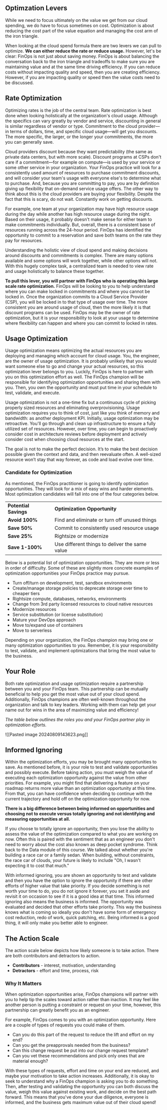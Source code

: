 
## Optimzation Levers

While we need to focus ultimately on the value we get from our cloud spending, we do have to focus sometimes on cost. Optimization is about reducing the cost part of the value equation and managing the cost arm of the iron triangle. 

When looking at the cloud spend formula there are two levers we can pull to optimize. **We can either reduce the rate or reduce usage.** However, let's be clear: FinOps is not just about saving money. FinOps is about balancing the conversation back to the iron triangle and tradeoffs to make sure you are maintaining value and at the same time driving efficiency. If you can reduce costs without impacting quality and speed, then you are creating efficiency. However, if you are impacting quality or speed then the value costs need to be discussed.

## **Rate Optimization**

Optimizing rates is the job of the central team. Rate optimization is best done when looking holistically at the organization's cloud usage. Although the specifics can vary greatly by vendor and service, discounting in general is similar regardless of vendor or type. Commitment to the cloud provider—in terms of dollars, time, and specific cloud usage—will get you discounts. The more specific, the larger, or the longer your commitments, the more you can generally save.

Cloud providers discount because they want predictability (the same as private data centers, but with more scale). Discount programs at CSPs don't care if a commitment—for example on compute—is used by your service or some other service in your organization. Your FinOps practice will look for a consistently used amount of resources to purchase commitment discounts, and will consider your team's usage with everyone else's to determine what to purchase. And, because you are committing to pay, you are by definition giving up flexibility that on-demand service usage offers. The other way to think about this is the cloud providers are buying your flexibility. Despite the fact that this is scary, do not wait. Constantly work on getting discounts. 

For example, one team at your organization may have high resource usage during the day while another has high resource usage during the night. Based on their usage, it probably doesn't make sense for either team to make commitments individually. But, overall, there is a consistent base of resources running across the 24-hour period. FinOps has identified the opportunity to commit to a reservation and save both teams on the rate they pay for resources.

Understanding the holistic view of cloud spend and making decisions around discounts and commitments is complex. There are many options available and some options will work together, while other options will not. With this hugely complex task, a centralized team is needed to view rate and usage holistically to balance these together.

**To pull this lever, you will partner with FinOps who is operating this large scale rate optimization.** FinOps will be looking to you to help understand where you can make locked in commitments and where you cannot be locked in. Once the organization commits to a Cloud Service Provider (CSP), you will be locked in to that type of usage over time. The more consistent you are around usage of cloud, then the more likely it is that discount programs can be used. FinOps may be the owner of rate optimization, but it is your responsibility to look at your usage to determine where flexibility can happen and where you can commit to locked in rates.

## **Usage Optimization**

Usage optimization means optimizing the actual resources you are deploying and managing which account for cloud usage. You, the engineer, are the owner of usage optimization. It is probably unlikely that you would want someone else to go and change your actual resources, so this optimization lever belongs to you. Luckily, FinOps is here to partner with you on this optimization effort as well. The FinOps champion will be responsible for identifying optimization opportunities and sharing them with you. Then, you own the opportunity and must put time in your schedule to test, validate, and execute. 

Usage optimization is not a one-time fix but a continuous cycle of picking properly sized resources and eliminating overprovisioning. Usage optimization requires you to think of cost, just like you think of memory and bandwidth: as another deployment KPI. Initially, usage optimization may be retroactive. You'll go through and clean up infrastructure to ensure a fully utilized set of resources. However, over time, you can begin to proactively consider cost in architecture reviews before deployment and actively consider cost when choosing cloud resources at the start.

The goal is not to make the perfect decision. It’s to make the best decision possible given the context and data, and then reevaluate often. A well-sized resource won’t stay that way forever, as code and load evolve over time.

### **Candidate for Optimization**

As mentioned, the FinOps practitioner is going to identify optimization opportunities. They will look for a mix of easy wins and harder elements. Most optimization candidates will fall into one of the four categories below. 

|   |   |
|---|---|
|**Potential Savings**|**Optimization Opportunity**|
|**Avoid 100%**|Find and eliminate or turn off unused things|
|**Save 50%**|Commit to consistently used resource usage|
|**Save 25%**|Rightsize or modernize|
|**Save 1-100%**|Use different things to deliver the same value|

Below is a potential list of optimization opportunities. They are more or less in order of difficulty. Some of these are slightly more concrete examples of optimization opportunities your FinOps practice may pursue. 

- Turn off/turn on development, test, sandbox environments    
- Create/manage storage policies to deprecate storage over time to cheaper tiers    
- Rightsize compute, databases, networks, environments     
- Change from 3rd party licensed resources to cloud native resources    
- Modernize resources    
- Service substitution (or license substitution)    
- Mature your DevOps approach     
- Move to/expand use of containers    
- Move to serverless    

Depending on your organization, the FinOps champion may bring one or many optimization opportunities to you. Remember, it is your responsibility to test, validate, and implement optimizations that bring the most value to the business.

## **Your Role**

Both rate optimization and usage optimization require a partnership between you and your FinOps team. This partnership can be mutually beneficial to help you get the most value out of your cloud spend. Additionally, FinOps champions are often well-known throughout the organization and talk to key leaders. Working with them can help get your name out for wins in the area of maximizing value and efficiency! 

_The table below outlines the roles you and your FinOps partner play in optimization efforts._

![[Pasted image 20240809143623.png]]

## Informed Ignoring

Within the optimization efforts, you may be brought many opportunities to save. As mentioned before, it is your role to test and validate opportunities and possibly execute. Before taking action, you must weigh the value of executing each optimization opportunity against the value from other priorities. For example, you might find that delivering a feature on your roadmap returns more value than an optimization opportunity at this time. From that, you can have confidence when deciding to continue with the current trajectory and hold off on the optimization opportunity for now. 

**There is a big difference between being informed on opportunities and choosing not to execute versus totally ignoring and not identifying and measuring opportunities at all.** 

If you choose to totally ignore an opportunity, then you lose the ability to assess the value of the optimization compared to what you are working on now. Often this is paired with the sentiment that as an engineer you don't need to worry about the cost also known as deep pocket syndrome. Think back to the Data module of this course. We talked about whether you're building a race car or a family sedan. When building, without constraints, the race car of clouds, your future is likely to include "Oh, I wasn't expecting it to cost that much."

With informed ignoring, you are shown an opportunity to test and validate and then you have the option to ignore the opportunity if there are other efforts of higher value that take priority. If you decide something is not worth your time to do, you do not ignore it forever, you set it aside and revisit it on occasion to see if it is a good idea at that time. This informed ignoring also means the business is informed. The opportunity was evaluated and decided that other efforts take priority. This way the business knows what is coming so ideally you don't have some form of emergency cost reduction, redo of work, quick patching, etc. Being informed is a good thing, it will only make you better able to engineer.

## The Action Scale

The action scale below depicts how likely someone is to take action. There are both contributors and detractors to action. 

- **Contributors** - interest, motivation, understanding
- **Detractors** - effort and time, process, risk

### **Why It Matters**

When optimization opportunities arise, FinOps champions will partner with you to help tip the scales toward action rather than inaction. It may feel like another person is putting a constraint or request on your time, however, this partnership can greatly benefit you as an engineer. 

For example, FinOps comes to you with an optimization opportunity. Here are a couple of types of requests you could make of them. 

- Can you do this part of the request to reduce the lift and effort on my end?
- Can you get the preapprovals needed from the business?
- Can this change request be put into our change request template? 
- Can you vet these recommendations and pick only ones that are material enough? 

With these types of requests, effort and time on your end are reduced, and maybe your motivation to take action increases. Additionally, it is okay to seek to understand why a FinOps champion is asking you to do something. Then, after testing and validating the opportunity you can both discuss the value, weigh this value against existing work, and decide on the best path forward. This means that you've done your due diligence, everyone is informed, and the business gets maximum value out of their cloud spend!